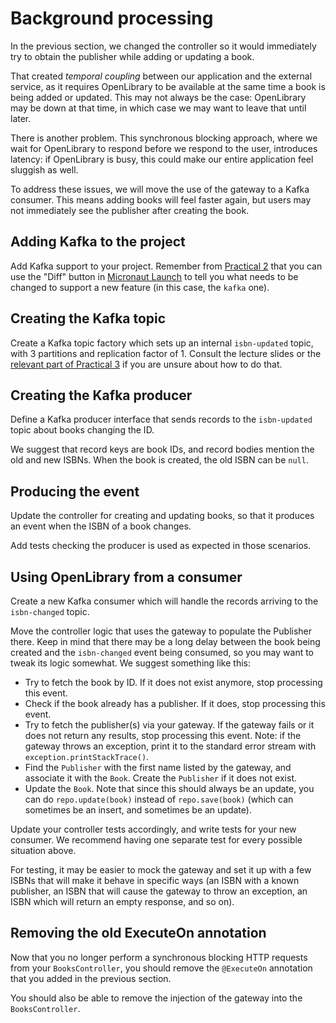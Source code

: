 # Background processing

In the previous section, we changed the controller so it would immediately try to obtain the publisher while adding or updating a book.

That created *temporal coupling* between our application and the external service, as it requires OpenLibrary to be available at the same time a book is being added or updated.
This may not always be the case: OpenLibrary may be down at that time, in which case we may want to leave that until later.

There is another problem.
This synchronous blocking approach, where we wait for OpenLibrary to respond before we respond to the user, introduces latency: if OpenLibrary is busy, this could make our entire application feel sluggish as well.

To address these issues, we will move the use of the gateway to a Kafka consumer.
This means adding books will feel faster again, but users may not immediately see the publisher after creating the book.

## Adding Kafka to the project

Add Kafka support to your project.
Remember from [Practical 2](../micronaut-data/02-libraries.md#updating-our-project) that you can use the "Diff" button in [Micronaut Launch](https://micronaut.io/launch) to tell you what needs to be changed to support a new feature (in this case, the `kafka` one).

## Creating the Kafka topic

Create a Kafka topic factory which sets up an internal `isbn-updated` topic, with 3 partitions and replication factor of 1.
Consult the lecture slides or the [relevant part of Practical 3](../micronaut-kafka/03-checkin-stats.md#automated-topic-creation) if you are unsure about how to do that.

## Creating the Kafka producer

Define a Kafka producer interface that sends records to the `isbn-updated` topic about books changing the ID.

We suggest that record keys are book IDs, and record bodies mention the old and new ISBNs.
When the book is created, the old ISBN can be `null`.

## Producing the event

Update the controller for creating and updating books, so that it produces an event when the ISBN of a book changes.

Add tests checking the producer is used as expected in those scenarios.

## Using OpenLibrary from a consumer

Create a new Kafka consumer which will handle the records arriving to the `isbn-changed` topic.

Move the controller logic that uses the gateway to populate the Publisher there.
Keep in mind that there may be a long delay between the book being created and the `isbn-changed` event being consumed, so you may want to tweak its logic somewhat.
We suggest something like this:

* Try to fetch the book by ID. If it does not exist anymore, stop processing this event.
* Check if the book already has a publisher. If it does, stop processing this event.
* Try to fetch the publisher(s) via your gateway. If the gateway fails or it does not return any results, stop processing this event. Note: if the gateway throws an exception, print it to the standard error stream with `exception.printStackTrace()`.
* Find the `Publisher` with the first name listed by the gateway, and associate it with the `Book`. Create the `Publisher` if it does not exist.
* Update the `Book`. Note that since this should always be an update, you can do `repo.update(book)` instead of `repo.save(book)` (which can sometimes be an insert, and sometimes be an update).

Update your controller tests accordingly, and write tests for your new consumer.
We recommend having one separate test for every possible situation above.

For testing, it may be easier to mock the gateway and set it up with a few ISBNs that will make it behave in specific ways (an ISBN with a known publisher, an ISBN that will cause the gateway to throw an exception, an ISBN which will return an empty response, and so on).

## Removing the old ExecuteOn annotation

Now that you no longer perform a synchronous blocking HTTP requests from your `BooksController`, you should remove the `@ExecuteOn` annotation that you added in the previous section.

You should also be able to remove the injection of the gateway into the `BooksController`.